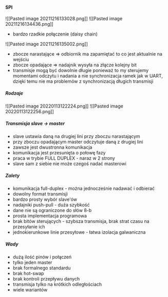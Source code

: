 #### SPI
![[Pasted image 20211216133028.png]]
![[Pasted image 20211216134436.png]]
- bardzo rzadkie połączenie (daisy chain)

![[Pasted image 20211216135002.png]]
- zbocze narastające => odbiornik ma zapamiętać to co jest aktualnie na wejściu
- zbocze opadające => nadajnik wysyła na złącze kolejny bit
- transmisje mogą być dowolnie długie ponieważ to my sterujemy momentami odczytu i nadania a nie synchronizacja ramek jak w UART, dzięki temu nie ma problemów z synchronizacją długich transmisji

##### Rodzaje
![[Pasted image 20220113122224.png]]
![[Pasted image 20220113122256.png]]

##### Transmisja slave -> master
- slave ustawia daną na drugiej lini przy zboczu narastającym
- przy zboczu opadającym master odczytuje daną z drugiej lini
- zawsze jest dwustronna komunikacja
- komunikacja jest przesunięta o połowę fazy
- praca w trybie FULL DUPLEX - naraz w 2 strony
- slave sam z siebie nie może czegoś nadać masterowi

##### Zalety
- komunikacja full-duplex - można jednocześnie nadawać i odbierać
- dowolny format transmisji
- bardzo prosty wybór slave'ów
- nadajniki push-pull - duża szybkość
- dane nie są ograniczone do słów 8-b
- prosta implementacja programowa
- brak bitów sterujących - szybsza transmisja, brak strat czasu na przesyłanie ich
- jednokierunkowe linie przesyłowe - łatwa izolacja galwaniczna

##### Wady
- dużą ilość pinów i połączeń
- tylko jeden master
- brak formalnego standardu
- brak hot-swap
- brak kontroli przepływu danych
- transmisja tylko na krótkich odległościach
- wiele wariantów